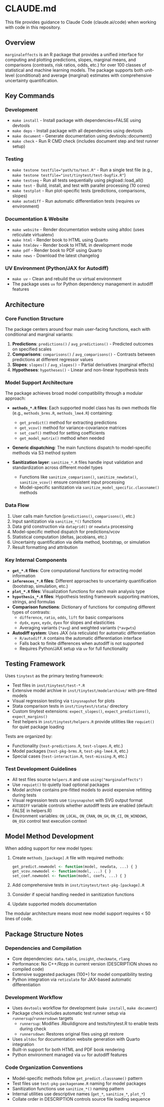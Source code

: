 # CLAUDE.md

This file provides guidance to Claude Code (claude.ai/code) when working with code in this repository.

## Overview

`marginaleffects` is an R package that provides a unified interface for computing and plotting predictions, slopes, marginal means, and comparisons (contrasts, risk ratios, odds, etc.) for over 100 classes of statistical and machine learning models. The package supports both unit-level (conditional) and average (marginal) estimates with comprehensive uncertainty quantification.

## Key Commands

### Development
- `make install` - Install package with dependencies=FALSE using devtools
- `make deps` - Install package with all dependencies using devtools
- `make document` - Generate documentation using devtools::document()
- `make check` - Run R CMD check (includes document step and test runner setup)

### Testing
- `make testone testfile="path/to/test.R"` - Run a single test file (e.g., `make testone testfile="inst/tinytest/test-bugfix.R"`)
- `make testseq` - Run all tests sequentially using pkgload::load_all()
- `make test` - Build, install, and test with parallel processing (10 cores)
- `make testplot` - Run plot-specific tests (predictions, comparisons, slopes)
- `make autodiff` - Run automatic differentiation tests (requires uv environment)

### Documentation & Website
- `make website` - Render documentation website using altdoc (uses reticulate virtualenv)
- `make html` - Render book to HTML using Quarto
- `make htmldev` - Render book to HTML in development mode
- `make pdf` - Render book to PDF using Quarto
- `make news` - Download the latest changelog

### UV Environment (Python/JAX for Autodiff)
- `make uv` - Clean and rebuild the uv virtual environment
- The package uses `uv` for Python dependency management in autodiff features

## Architecture

### Core Function Structure
The package centers around four main user-facing functions, each with conditional and marginal variants:

1. **Predictions**: `predictions()` / `avg_predictions()` - Predicted outcomes on specified scales
2. **Comparisons**: `comparisons()` / `avg_comparisons()` - Contrasts between predictions at different regressor values
3. **Slopes**: `slopes()` / `avg_slopes()` - Partial derivatives (marginal effects)
4. **Hypotheses**: `hypotheses()` - Linear and non-linear hypothesis tests

### Model Support Architecture
The package achieves broad model compatibility through a modular approach:

- **`methods_*.R` files**: Each supported model class has its own methods file (e.g., `methods_brms.R`, `methods_lme4.R`) containing:
  - `get_predict()` method for extracting predictions
  - `get_vcov()` method for variance-covariance matrices
  - `set_coef()` method for setting coefficients
  - `get_model_matrix()` method when needed

- **Generic dispatching**: The main functions dispatch to model-specific methods via S3 method system

- **Sanitization layer**: `sanitize_*.R` files handle input validation and standardization across different model types
  - Functions like `sanitize_comparison()`, `sanitize_newdata()`, `sanitize_vcov()` ensure consistent input processing
  - Model-specific sanitization via `sanitize_model_specific.classname()` methods

### Data Flow
1. User calls main function (`predictions()`, `comparisons()`, etc.)
2. Input sanitization via `sanitize_*()` functions
3. Data grid construction via `datagrid()` or `newdata` processing
4. Model-specific method dispatch for predictions/vcov
5. Statistical computation (deltas, jacobians, etc.)
6. Uncertainty quantification via delta method, bootstrap, or simulation
7. Result formatting and attribution

### Key Internal Components
- **`get_*.R` files**: Core computational functions for extracting model information
- **`inferences_*.R` files**: Different approaches to uncertainty quantification (bootstrap, simulation, etc.)
- **`plot_*.R` files**: Visualization functions for each main analysis type
- **`hypothesis_*.R` files**: Hypothesis testing framework supporting matrices, strings, and formulas
- **Comparison functions**: Dictionary of functions for computing different types of contrasts:
  - `difference`, `ratio`, `odds`, `lift` for basic comparisons
  - `dydx`, `eyex`, `eydx`, `dyex` for slopes and elasticities
  - Averaging variants (`*avg`) and weighted variants (`*avgwts`)
- **Autodiff system**: Uses JAX (via reticulate) for automatic differentiation
  - `R/autodiff.R` contains the automatic differentiation interface
  - Falls back to finite differences when autodiff is not supported
  - Requires Python/JAX setup via `uv` for full functionality

## Testing Framework

Uses `tinytest` as the primary testing framework:
- Test files in `inst/tinytest/test-*.R`
- Extensive model archive in `inst/tinytest/modelarchive/` with pre-fitted models
- Visual regression testing via `tinysnapshot` for plots
- Stata comparison tests in `inst/tinytest/stata/` directory
- Custom tinytest extensions: `expect_slopes()`, `expect_predictions()`, `expect_margins()`
- Test helpers in `inst/tinytest/helpers.R` provide utilities like `requiet()` for quiet package loading

Tests are organized by:
- Functionality (`test-predictions.R`, `test-slopes.R`, etc.)
- Model packages (`test-pkg-brms.R`, `test-pkg-lme4.R`, etc.)
- Special cases (`test-interaction.R`, `test-missing.R`, etc.)

### Test Development Guidelines
- All test files source `helpers.R` and use `using("marginaleffects")`
- Use `requiet()` to quietly load optional packages
- Model archive contains pre-fitted models to avoid expensive refitting during tests
- Visual regression tests use `tinysnapshot` with SVG output format
- `AUTODIFF` variable controls whether autodiff tests are enabled (default: FALSE in helpers.R)
- Environment variables: `ON_LOCAL`, `ON_CRAN`, `ON_GH`, `ON_CI`, `ON_WINDOWS`, `ON_OSX` control test execution context

## Model Method Development

When adding support for new model types:

1. Create `methods_[package].R` file with required methods:
   ```r
   get_predict.newmodel <- function(model, newdata, ...) { }
   get_vcov.newmodel <- function(model, ...) { }
   set_coef.newmodel <- function(model, coefs, ...) { }
   ```

2. Add comprehensive tests in `inst/tinytest/test-pkg-[package].R`

3. Consider if special handling needed in sanitization functions

4. Update supported models documentation

The modular architecture means most new model support requires < 50 lines of code.

## Package Structure Notes

### Dependencies and Compilation
- Core dependencies: `data.table`, `insight`, `checkmate`, `rlang`
- Performance: No C++/Rcpp in current version (DESCRIPTION shows no compiled code)
- Extensive suggested packages (100+) for model compatibility testing
- Python integration via `reticulate` for JAX-based automatic differentiation

### Development Workflow
- Uses `devtools` workflow for development (`make install`, `make document`)
- Package check includes automatic test runner setup via `runnersup`/`runnersdown` targets
  - `runnersup`: Modifies .Rbuildignore and tests/tinytest.R to enable tests during check
  - `runnersdown`: Restores original files using git restore
- Uses `altdoc` for documentation website generation with Quarto integration
- Built-in support for both HTML and PDF book rendering
- Python environment managed via `uv` for autodiff features

### Code Organization Conventions
- Model-specific methods follow `get_predict.classname()` pattern
- Test files use `test-pkg-packagename.R` naming for model packages
- Sanitization functions use `sanitize_*()` naming pattern
- Internal utilities use descriptive names (`get_*`, `sanitize_*`, `plot_*`)
- Collate order in DESCRIPTION controls source file loading sequence
